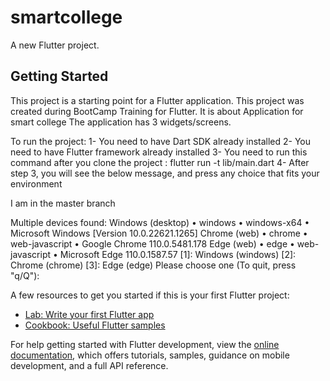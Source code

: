 # smartcollege

A new Flutter project.

## Getting Started

This project is a starting point for a Flutter application.
This project was created during BootCamp Training for Flutter. It is about Application for smart college
The application has 3 widgets/screens.

To run the project:
1- You need to have Dart SDK already installed
2- You need to have Flutter framework already installed
3- You need to run this command after you clone the project : flutter run -t lib/main.dart
4- After step 3, you will see the below message, and press any choice that fits your environment

I am in the master branch

Multiple devices found:
Windows (desktop) • windows • windows-x64    • Microsoft Windows [Version 10.0.22621.1265]
Chrome (web)      • chrome  • web-javascript • Google Chrome 110.0.5481.178
Edge (web)        • edge    • web-javascript • Microsoft Edge 110.0.1587.57
[1]: Windows (windows)
[2]: Chrome (chrome)
[3]: Edge (edge)
Please choose one (To quit, press "q/Q"): 

A few resources to get you started if this is your first Flutter project:

- [Lab: Write your first Flutter app](https://docs.flutter.dev/get-started/codelab)
- [Cookbook: Useful Flutter samples](https://docs.flutter.dev/cookbook)

For help getting started with Flutter development, view the
[online documentation](https://docs.flutter.dev/), which offers tutorials,
samples, guidance on mobile development, and a full API reference.
